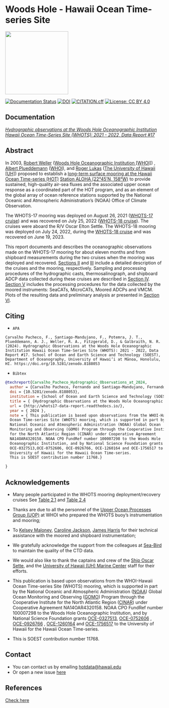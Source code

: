 # Woods Hole - Hawaii Ocean Time-series Site

[<img src="https://github.com/hot-dogs/whots17-data-report/blob/main/docs/source/_static/_images/new_logo_HOT.png" height="200" />](https://hahana.soest.hawaii.edu/hot/)

[![Documentation Status](https://readthedocs.org/projects/whots17-data-report/badge/?version=latest)](https://whots-annual-report.readthedocs.io/projects/whots17-data-report/en/latest/?badge=latest)
[![DOI](https://zenodo.org/badge/doi/10.5281/zenodo.8188053.svg)](https://doi.org/10.5281/zenodo.8188053)
[![CITATION.cff](https://github.com/fcarvalhopacheco/whots17-data-report/actions/workflows/cff-validator.yml/badge.svg)](https://github.com/fcarvalhopacheco/whots17-data-report/actions/workflows/cff-validator.yml)
[![License: CC BY 4.0](https://img.shields.io/badge/License-CC_BY_4.0-lightgrey.svg)](http://creativecommons.org/licenses/by/4.0/)

<!-- [![CITATION.cff](https://github.com/hot-dogs/whots17-data-report/actions/workflows/cff-validator.yml/badge.svg?branch=main)](https://github.com/hot-dogs/whots17-data-report/actions/workflows/cff-validator.yml) -->

## Documentation

[_Hydrographic observations at the Woods Hole Oceanographic Institution Hawaii Ocean Time-Series Site (WHOTS): 2021 - 2022, Data Report #17_](http://whots17-data-report.readthedocs.io/)

## Abstract

In 2003, [Robert Weller](https://www.whoi.edu/profile/rweller/) ([Woods Hole
Oceanographic Institution [WHOI]](https://www.whoi.edu))
, [Albert Plueddemann](https://www.whoi.edu/profile/aplueddemann/)
([WHOI](https://www.whoi.edu)), and
[Roger Lukas](http://www.soest.hawaii.edu/oceanography/faculty/rlukas/)
([The University of Hawaii [UH]](https://manoa.hawaii.edu)) proposed to establish
a [long-term surface mooring at the Hawaii Ocean Time-series (HOT)](http://www.soest.hawaii.edu/whots/)
[Station ALOHA (22°45’N, 158°W)](https://hahana.soest.hawaii.edu/stationaloha/)
to provide sustained, high-quality air-sea fluxes and the associated upper
ocean response as a coordinated part of the HOT program, and as an element of
the global array of ocean reference stations supported by the National Oceanic
and Atmospheric Administration’s (NOAA) Office of Climate Observation.

The WHOTS-17 mooring was deployed on August 26, 2021 ([WHOTS-17
cruise](http://www.soest.hawaii.edu/whots/wh17_dep.html)) and was recovered on
July 25, 2022 ([WHOTS-18
cruise](http://www.soest.hawaii.edu/whots/wh18_dep.html)). The cruises were
aboard the R/V Oscar Elton Settle. The WHOTS-18 mooring was deployed on July 24,
2022, during the [WHOTS-18
cruise](http://www.soest.hawaii.edu/whots/wh18_dep.html) and was recovered on
June 19, 2023.

This report documents and describes the oceanographic observations made on the
WHOTS-17 mooring for about eleven months and from shipboard measurements
during the two cruises when the mooring was deployed and recovered.
[Sections II](https://whots-annual-report.readthedocs.io/projects/whots17-data-report/en/latest/2_section.html)
and [III](https://whots-annual-report.readthedocs.io/projects/whots17-data-report/en/latest/3_section.html)
include a detailed description of the cruises and the mooring, respectively.
Sampling and processing procedures of the hydrographic casts, thermosalinograph,
and shipboard ADCP data collected during these cruises are described in
[Section IV](https://whots-annual-report.readthedocs.io/projects/whots17-data-report/en/latest/4_section.html).
[Section V](https://whots-annual-report.readthedocs.io/projects/whots17-data-report/en/latest/5_section.html)
includes the processing procedures for the data collected by the moored
instruments: SeaCATs, MicroCATs, Moored ADCPs and VMCM. Plots of the resulting
data and preliminary analysis ar presented in [Section VI](https://whots-annual-report.readthedocs.io/projects/whots17-data-report/en/latest/6_section.html).

## Citing

- `APA`

```
Carvalho Pacheco, F., Santiago-Mandujano, F., Potemra, J. T., Plueddemann, A. J., Weller, R. A., Fitzgerald, D., & Galbraith, N. R. (2024). Hydrographic Observations at the Woods Hole Oceanographic Institution Hawaii Ocean Time-Series Site (WHOTS): 2021 - 2022, Data Report #17. School of Ocean and Earth Science and Technology (SOEST), Department of Oceanography, University of Hawai‘i at Mānoa, Honolulu, HI. https://doi.org/10.5281/zenodo.8188053
```

- `Bibtex`

```bibtex
@techreport{Carvalho_Pacheco_Hydrographic_Observations_at_2024,
  author = {Carvalho Pacheco, Fernando and Santiago-Mandujano, Fernando and Potemra, James T. and Plueddemann, Albert J. and Weller, Robert A. and Fitzgerald, Daniel and Galbraith, Nancy R.},
  doi = {10.5281/zenodo.8188053},
  institution = {School of Ocean and Earth Science and Technology (SOEST), Department of Oceanography, University of Hawai‘i at Mānoa, Honolulu, HI},
  title = { {Hydrographic Observations at the Woods Hole Oceanographic Institution Hawaii Ocean Time-Series Site (WHOTS): 2021 - 2022, Data Report #17} },
  url = {http://whots17-data-report.readthedocs.io/},
  year = { 2024 },
  note = { This publication is based upon observations from the WHOI-Hawaii
  Ocean Time-series Site (WHOTS) mooring, which is supported in part by the
  National Oceanic and Atmospheric Administration (NOAA) Global Ocean
  Monitoring and Observing (GOMO) Program through the Cooperative Institute
  for the North Atlantic Region (CINAR) under Cooperative Agreement
  NA14OAR4320158. NOAA CPO FundRef number 100007298 to the Woods Hole
  Oceanographic Institution, and by National Science Foundation grants
  OCE-0327513,OCE-0752606, OCE-0926766, OCE-1260164 and OCE-1756517 to the
  University of Hawaii for the Hawaii Ocean Time-series.
  This is SOEST contribution number 11768.}

}
```

## Acknowledgements

- Many people participated in the WHOTS mooring deployment/recovery cruises
  See [Table 2.1](https://whots-annual-report.readthedocs.io/projects/whots17-data-report/en/latest/2_section.html#table-1)
  and [Table 2.4](https://whots-annual-report.readthedocs.io/projects/whots17-data-report/en/latest/2_section.html#table-4)

- Thanks are due to all the personnel of the
  [Upper Ocean Processes Group (UOP)](http://uop.whoi.edu) at WHOI who prepared
  the WHOTS buoy’s instrumentation and mooring;

- To [Kelsey Maloney](https://www.linkedin.com/in/kelsey-maloney-4a18291a4),
  [Caroline Jackson](https://www.soest.hawaii.edu/oceanography/profile/Jackson-Caroline/),
  [James Harris](https://www.linkedin.com/in/james-harris-661170174/)
  for their technical assistance with the moored and shipboard instrumentation;

- We gratefully acknowledge the support from the colleagues at
  [Sea-Bird](https://www.seabird.com) to maintain the quality of the CTD data.

- We would also like to thank the captains and crew of the
  [Ship Oscar Sette](https://www.omao.noaa.gov/learn/marine-operations/ships/oscar-elton-sette/about),
  and the [University of Hawaii (UH) Marine Center](https://www.soest.hawaii.edu/UMC/cms/)
  staff for their efforts.

- This publication is based upon observations from the WHOI-Hawaii Ocean
  Time-series Site (WHOTS) mooring, which is supported in part by the National
  Oceanic and Atmospheric Administration ([NOAA](https://www.noaa.gov/)) Global
  Ocean Monitoring and Observing ([GOMO](https://globalocean.noaa.gov/)) Program
  through the Cooperative Institute for the North Atlantic
  Region ([CINAR](https://website.whoi.edu/cinar/)) under Cooperative Agreement
  NA14OAR4320158. NOAA CPO FundRef number 100007298 to the Woods Hole
  Oceanographic Institution, and by National Science Foundation grants
  [OCE-0327513](https://www.nsf.gov/awardsearch/showAward?AWD_ID=0327513),
  [OCE-0752606](https://www.nsf.gov/awardsearch/showAward?AWD_ID=0752606&HistoricalAwards=false)
  ,
  [OCE-0926766](https://www.nsf.gov/awardsearch/showAward?AWD_ID=0926766&HistoricalAwards=false)
  ,
  [OCE-1260164](https://www.nsf.gov/awardsearch/showAward?AWD_ID=1260164&HistoricalAwards=false)
  and
  [OCE-1756517](https://www.nsf.gov/awardsearch/showAward?AWD_ID=1756517&HistoricalAwards=false)
  to the University of Hawaii for the Hawaii Ocean Time-series.

- This is SOEST contribution number 11768.

## Contact

- You can contact us by emailing <hotdata@hawaii.edu>
- Or open a new issue [here](https://github.com/hot-dogs/whots17-data-report/issues)

## References

[Check here](https://whots-annual-report.readthedocs.io/projects/whots17-data-report/en/latest/references.html)
